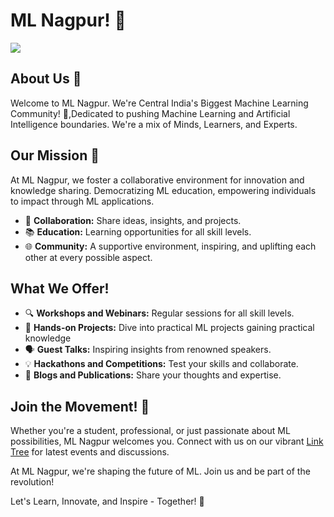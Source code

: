 # ML Nagpur! 🚀

[![](https://dcbadge.vercel.app/api/server/sJews9ERAK?style=flat)](https://discord.gg/sJews9ERAK)


## About Us 🌟

Welcome to ML Nagpur. We're Central India's Biggest Machine Learning Community! 🍊,Dedicated to pushing Machine Learning and Artificial Intelligence boundaries. We're a mix of Minds, Learners, and Experts.

## Our Mission 🎯

At ML Nagpur, we foster a collaborative environment for innovation and knowledge sharing. Democratizing ML education, empowering individuals to impact through ML applications.

- 🤝 **Collaboration:** Share ideas, insights, and projects.
- 📚 **Education:** Learning opportunities for all skill levels.
- 🌐 **Community:** A supportive environment, inspiring, and uplifting each other at every possible aspect.

## What We Offer!

- 🔍 **Workshops and Webinars:** Regular sessions for all skill levels.
- 🤖 **Hands-on Projects:** Dive into practical ML projects gaining practical knowledge 
- 🗣️ **Guest Talks:** Inspiring insights from renowned speakers.
- 💡 **Hackathons and Competitions:** Test your skills and collaborate.
- 📝 **Blogs and Publications:** Share your thoughts and expertise.

## Join the Movement! 👥

Whether you're a student, professional, or just passionate about ML possibilities, ML Nagpur welcomes you. Connect with us on our vibrant [Link Tree](https://linktr.ee/MLNagpur) for latest events and discussions.

At ML Nagpur, we're shaping the future of ML. Join us and be part of the revolution!

Let's Learn, Innovate, and Inspire - Together! 🌟

